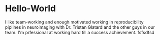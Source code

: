 # Hello-World

I like team-working and enough motivated working in reproducibility piplines in neuroimaging with Dr. Tristan Glatard and the other guys in our team. I'm prfessional at working hard till a success achievement.
fsfsdfsd
